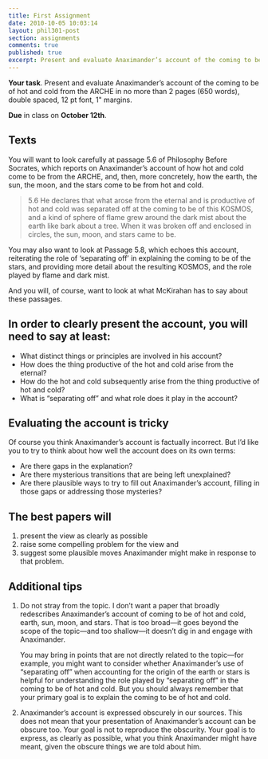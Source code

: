 ```yaml
---
title: First Assignment
date: 2010-10-05 10:03:14
layout: phil301-post
section: assignments
comments: true
published: true
excerpt: Present and evaluate Anaximander’s account of the coming to be of hot and cold from the ARCHE in no more than 2 pages (650 words), double spaced, 12 pt font, 1 inch margins. Due in class on October 12th. Click through for more details
---
```


**Your task**. Present and evaluate Anaximander’s account of the coming to be of hot and cold from the ARCHE in no more than 2 pages (650 words), double spaced, 12 pt font, 1" margins.

**Due** in class on **October 12th**.

## Texts

You will want to look carefully at passage 5.6 of Philosophy Before Socrates, which reports on Anaximander’s account of how hot and cold come to be from the ARCHE, and, then, more concretely, how the earth, the sun, the moon, and the stars come to be from hot and cold.

> 5.6 He declares that what arose from the eternal and is productive of hot and cold was separated off at the coming to be of this KOSMOS, and a kind of sphere of flame grew around the dark mist about the earth like bark about a tree. When it was broken off and  enclosed in circles, the sun, moon, and stars came to be.

You may also want to look at Passage 5.8, which echoes this account, reiterating the role of ‘separating off’ in explaining the coming to be of the stars, and providing more detail about the resulting KOSMOS, and the role played by flame and dark mist.

And you will, of course, want to look at what McKirahan has to say about these passages.

## In order to clearly present the account, you will need to say at least:

+   What distinct things or principles are involved in his account?
+   How does the thing productive of the hot and cold arise from the eternal?
+   How do the hot and cold subsequently arise from the thing productive of hot and cold?
+   What is “separating off” and what role does it play in the account?

## Evaluating the account is tricky

Of course you think Anaximander’s account is factually incorrect. But I’d like you to try to think about how well the account does on its own terms:

+   Are there gaps in the explanation?
+   Are there mysterious transitions that are being left unexplained?
+   Are there plausible ways to try to fill out Anaximander’s account, filling in those gaps or addressing those mysteries?

## The best papers will

1.  present the view as clearly as possible
2.  raise some compelling problem for the view and
3.  suggest some plausible moves Anaximander might make in response to that problem.

## Additional tips

1.  Do not stray from the topic. I don’t want a paper that broadly redescribes Anaximander’s account of coming to be of hot and cold, earth, sun, moon, and stars. That is too broad—it goes beyond the scope of the topic—and too shallow—it doesn’t dig in and engage with Anaximander.

    You may bring in points that are not directly related to the topic—for example, you might want to consider whether Anaximander’s use of “separating off” when accounting for the origin of the earth or stars is helpful for understanding the role played by “separating off” in the coming to be of hot and cold. But you should always remember that your primary goal is to explain the coming to be of hot and cold.

2.  Anaximander’s account is expressed obscurely in our sources. This does not mean that your presentation of Anaximander’s account can be obscure too. Your goal is not to reproduce the obscurity. Your goal is to express, as clearly as possible, what you think Anaximander might have meant, given the obscure things we are told about him.